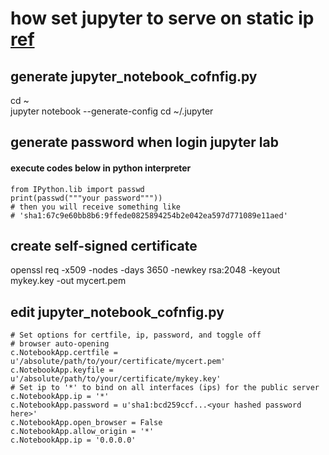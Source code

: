 # how set jupyter to serve on static ip [ref](https://jupyter-notebook.readthedocs.io/en/stable/public_server.html)

## generate jupyter_notebook_cofnfig.py
cd ~  
jupyter notebook --generate-config
cd ~/.jupyter

## generate password when login jupyter lab
#### execute codes below in python interpreter
```
from IPython.lib import passwd
print(passwd("""your password"""))
# then you will receive something like
# 'sha1:67c9e60bb8b6:9ffede0825894254b2e042ea597d771089e11aed'
``` 

## create self-signed certificate
openssl req -x509 -nodes -days 3650 -newkey rsa:2048 -keyout mykey.key -out mycert.pem  

## edit jupyter_notebook_cofnfig.py
```
# Set options for certfile, ip, password, and toggle off
# browser auto-opening
c.NotebookApp.certfile = u'/absolute/path/to/your/certificate/mycert.pem'
c.NotebookApp.keyfile = u'/absolute/path/to/your/certificate/mykey.key'
# Set ip to '*' to bind on all interfaces (ips) for the public server
c.NotebookApp.ip = '*'
c.NotebookApp.password = u'sha1:bcd259ccf...<your hashed password here>'
c.NotebookApp.open_browser = False
c.NotebookApp.allow_origin = '*'
c.NotebookApp.ip = '0.0.0.0'
```


